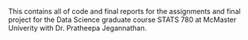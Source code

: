 This contains all of code and final reports for the assignments and final project for the Data Science graduate course STATS 780 at McMaster Univerity with Dr. Pratheepa Jegannathan.
